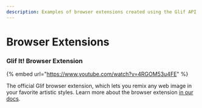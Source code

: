 ```yaml
---
description: Examples of browser extensions created using the Glif API.
---
```


# Browser Extensions

### Glif It! Browser Extension

{% embed url="https://www.youtube.com/watch?v=4RGOM53u4FE" %}

The official Glif browser extension, which lets you remix any web image in your favorite artistic styles. Learn more about the browser extension [in our docs](../../apps/glif-browser-extension.md).
